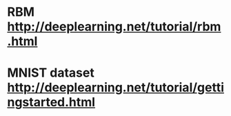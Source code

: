 # RBM http://deeplearning.net/tutorial/rbm.html
# MNIST dataset http://deeplearning.net/tutorial/gettingstarted.html
